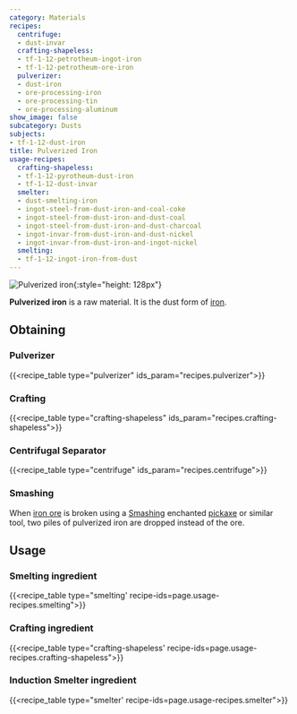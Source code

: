 ```yaml
---
category: Materials
recipes:
  centrifuge:
  - dust-invar
  crafting-shapeless:
  - tf-1-12-petrotheum-ingot-iron
  - tf-1-12-petrotheum-ore-iron
  pulverizer:
  - dust-iron
  - ore-processing-iron
  - ore-processing-tin
  - ore-processing-aluminum
show_image: false
subcategory: Dusts
subjects:
- tf-1-12-dust-iron
title: Pulverized Iron
usage-recipes:
  crafting-shapeless:
  - tf-1-12-pyrotheum-dust-iron
  - tf-1-12-dust-invar
  smelter:
  - dust-smelting-iron
  - ingot-steel-from-dust-iron-and-coal-coke
  - ingot-steel-from-dust-iron-and-dust-coal
  - ingot-steel-from-dust-iron-and-dust-charcoal
  - ingot-invar-from-dust-iron-and-dust-nickel
  - ingot-invar-from-dust-iron-and-ingot-nickel
  smelting:
  - tf-1-12-ingot-iron-from-dust
---
```


![Pulverized iron](/images/docs/1.12/thermal-foundation/dust-iron.png){:style="height: 128px"}


**Pulverized iron** is a raw material. It is the dust form of
[iron](https://minecraft.gamepedia.com/Iron_Ingot).


Obtaining
---------

### Pulverizer
{{<recipe_table type="pulverizer" ids_param="recipes.pulverizer">}}

### Crafting
{{<recipe_table type="crafting-shapeless" ids_param="recipes.crafting-shapeless">}}

### Centrifugal Separator
{{<recipe_table type="centrifuge" ids_param="recipes.centrifuge">}}

### Smashing
When [iron ore](https://minecraft.gamepedia.com/Iron_Ore) is broken using a
[Smashing](../../cofh-core/smashing/) enchanted
[pickaxe](https://minecraft.gamepedia.com/Pickaxe) or similar tool, two piles of
pulverized iron are dropped instead of the ore.


Usage
-----

### Smelting ingredient
{{<recipe_table type="smelting' recipe-ids=page.usage-recipes.smelting">}}

### Crafting ingredient
{{<recipe_table type="crafting-shapeless' recipe-ids=page.usage-recipes.crafting-shapeless">}}

### Induction Smelter ingredient
{{<recipe_table type="smelter' recipe-ids=page.usage-recipes.smelter">}}
